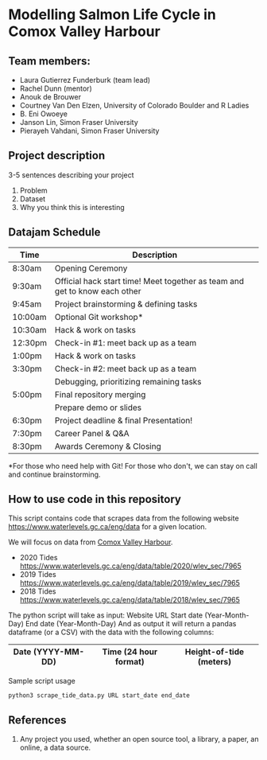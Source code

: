 # Modelling Salmon Life Cycle in Comox Valley Harbour

## Team members:
- Laura Gutierrez Funderburk (team lead)
- Rachel Dunn (mentor) 
- Anouk de Brouwer
- Courtney Van Den Elzen, University of Colorado Boulder and R Ladies
- B. Eni Owoeye
- Janson Lin, Simon Fraser University
- Pierayeh Vahdani, Simon Fraser University

## Project description

3-5 sentences describing your project
1. Problem
2. Dataset
3. Why you think this is interesting

## Datajam Schedule
| Time | Description |
| --- | --- |
| 8:30am | Opening Ceremony |
| 9:30am | Official hack start time! Meet together as team and get to know each other|
| 9:45am | Project brainstorming & defining tasks |
| 10:00am | Optional Git workshop*|
| 10:30am | Hack & work on tasks |
| 12:30pm | Check-in #1: meet back up as a team |
| 1:00pm | Hack & work on tasks |
| 3:30pm | Check-in #2: meet back up as a team |
| | Debugging, prioritizing remaining tasks |
| 5:00pm | Final repository merging |
| | Prepare demo or slides |
| 6:30pm | Project deadline & final Presentation! |
| 7:30pm | Career Panel & Q&A |
| 8:30pm | Awards Ceremony & Closing |


*For those who need help with Git! For those who don't, we can stay on call and continue brainstorming.

## How to use code in this repository

This script contains code that scrapes data from the following website https://www.waterlevels.gc.ca/eng/data for a given location.

We will focus on data from [Comox Valley Harbour](http://comoxharbour.com/location). 

- 2020 Tides https://www.waterlevels.gc.ca/eng/data/table/2020/wlev_sec/7965 
- 2019 Tides https://www.waterlevels.gc.ca/eng/data/table/2019/wlev_sec/7965
- 2018 Tides https://www.waterlevels.gc.ca/eng/data/table/2018/wlev_sec/7965

The python script will take as input:
Website URL
Start date (Year-Month-Day)
End date (Year-Month-Day)
And as output it will return a pandas dataframe (or a CSV) with the data with the following columns:

|Date (YYYY-MM-DD)|Time (24 hour format)|Height-of-tide (meters)|
| - | - | - |


Sample script usage

    python3 scrape_tide_data.py URL start_date end_date
    
## References

1. Any project you used, whether an open source tool, a library, a paper, an online, a data source. 



